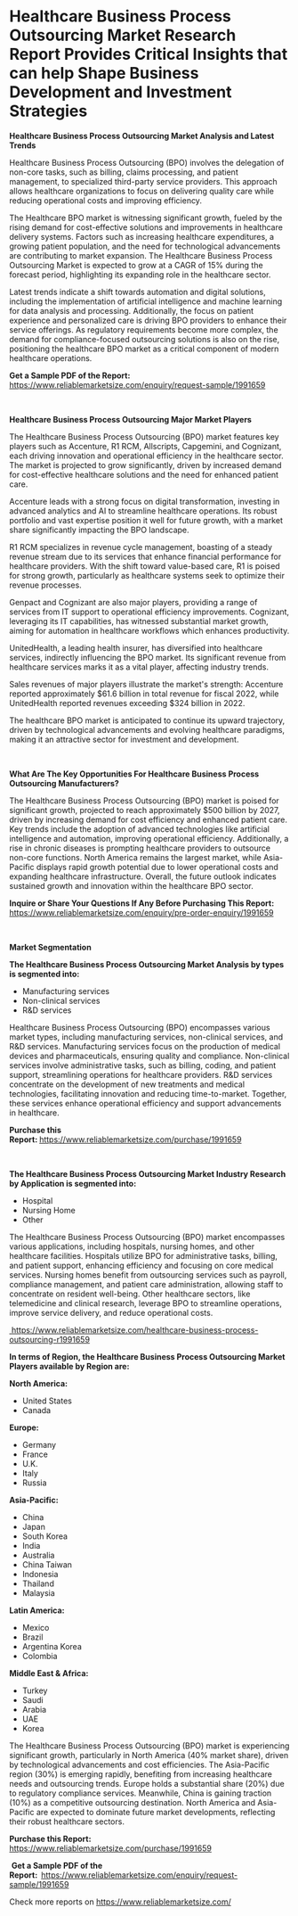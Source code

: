 <p><h1>Healthcare Business Process Outsourcing Market Research Report Provides Critical Insights that can help Shape Business Development and Investment Strategies</h1></p><p><strong>Healthcare Business Process Outsourcing Market Analysis and Latest Trends</strong></p>
<p><p>Healthcare Business Process Outsourcing (BPO) involves the delegation of non-core tasks, such as billing, claims processing, and patient management, to specialized third-party service providers. This approach allows healthcare organizations to focus on delivering quality care while reducing operational costs and improving efficiency.</p><p>The Healthcare BPO market is witnessing significant growth, fueled by the rising demand for cost-effective solutions and improvements in healthcare delivery systems. Factors such as increasing healthcare expenditures, a growing patient population, and the need for technological advancements are contributing to market expansion. The Healthcare Business Process Outsourcing Market is expected to grow at a CAGR of 15% during the forecast period, highlighting its expanding role in the healthcare sector.</p><p>Latest trends indicate a shift towards automation and digital solutions, including the implementation of artificial intelligence and machine learning for data analysis and processing. Additionally, the focus on patient experience and personalized care is driving BPO providers to enhance their service offerings. As regulatory requirements become more complex, the demand for compliance-focused outsourcing solutions is also on the rise, positioning the healthcare BPO market as a critical component of modern healthcare operations.</p></p>
<p><strong>Get a Sample PDF of the Report:&nbsp;</strong> <a href="https://www.reliablemarketsize.com/enquiry/request-sample/1991659?utm_campaign=1999&utm_medium=2&utm_source=Github&utm_content=ia&utm_term=03032025&utm_id=healthcare-business-process-outsourcing">https://www.reliablemarketsize.com/enquiry/request-sample/1991659</a></p>
<p>&nbsp;</p>
<p><strong>Healthcare Business Process Outsourcing Major Market Players</strong></p>
<p><p>The Healthcare Business Process Outsourcing (BPO) market features key players such as Accenture, R1 RCM, Allscripts, Capgemini, and Cognizant, each driving innovation and operational efficiency in the healthcare sector. The market is projected to grow significantly, driven by increased demand for cost-effective healthcare solutions and the need for enhanced patient care.</p><p>Accenture leads with a strong focus on digital transformation, investing in advanced analytics and AI to streamline healthcare operations. Its robust portfolio and vast expertise position it well for future growth, with a market share significantly impacting the BPO landscape.</p><p>R1 RCM specializes in revenue cycle management, boasting of a steady revenue stream due to its services that enhance financial performance for healthcare providers. With the shift toward value-based care, R1 is poised for strong growth, particularly as healthcare systems seek to optimize their revenue processes.</p><p>Genpact and Cognizant are also major players, providing a range of services from IT support to operational efficiency improvements. Cognizant, leveraging its IT capabilities, has witnessed substantial market growth, aiming for automation in healthcare workflows which enhances productivity.</p><p>UnitedHealth, a leading health insurer, has diversified into healthcare services, indirectly influencing the BPO market. Its significant revenue from healthcare services marks it as a vital player, affecting industry trends.</p><p>Sales revenues of major players illustrate the market's strength: Accenture reported approximately $61.6 billion in total revenue for fiscal 2022, while UnitedHealth reported revenues exceeding $324 billion in 2022. </p><p>The healthcare BPO market is anticipated to continue its upward trajectory, driven by technological advancements and evolving healthcare paradigms, making it an attractive sector for investment and development.</p></p>
<p>&nbsp;</p>
<p><strong>What Are The Key Opportunities For Healthcare Business Process Outsourcing Manufacturers?</strong></p>
<p><p>The Healthcare Business Process Outsourcing (BPO) market is poised for significant growth, projected to reach approximately $500 billion by 2027, driven by increasing demand for cost efficiency and enhanced patient care. Key trends include the adoption of advanced technologies like artificial intelligence and automation, improving operational efficiency. Additionally, a rise in chronic diseases is prompting healthcare providers to outsource non-core functions. North America remains the largest market, while Asia-Pacific displays rapid growth potential due to lower operational costs and expanding healthcare infrastructure. Overall, the future outlook indicates sustained growth and innovation within the healthcare BPO sector.</p></p>
<p><strong>Inquire or Share Your Questions If Any Before Purchasing This Report:</strong> <a href="https://www.reliablemarketsize.com/enquiry/pre-order-enquiry/1991659?utm_campaign=1999&utm_medium=2&utm_source=Github&utm_content=ia&utm_term=03032025&utm_id=healthcare-business-process-outsourcing">https://www.reliablemarketsize.com/enquiry/pre-order-enquiry/1991659</a></p>
<p>&nbsp;</p>
<p><strong>Market Segmentation</strong></p>
<p><strong>The Healthcare Business Process Outsourcing Market Analysis by types is segmented into:</strong></p>
<p><ul><li>Manufacturing services</li><li>Non-clinical services</li><li>R&D services</li></ul></p>
<p><p>Healthcare Business Process Outsourcing (BPO) encompasses various market types, including manufacturing services, non-clinical services, and R&D services. Manufacturing services focus on the production of medical devices and pharmaceuticals, ensuring quality and compliance. Non-clinical services involve administrative tasks, such as billing, coding, and patient support, streamlining operations for healthcare providers. R&D services concentrate on the development of new treatments and medical technologies, facilitating innovation and reducing time-to-market. Together, these services enhance operational efficiency and support advancements in healthcare.</p></p>
<p><strong>Purchase this Report:&nbsp;</strong><a href="https://www.reliablemarketsize.com/purchase/1991659?utm_campaign=1999&utm_medium=2&utm_source=Github&utm_content=ia&utm_term=03032025&utm_id=healthcare-business-process-outsourcing">https://www.reliablemarketsize.com/purchase/1991659</a></p>
<p>&nbsp;</p>
<p><strong>The Healthcare Business Process Outsourcing Market Industry Research by Application is segmented into:</strong></p>
<p><ul><li>Hospital</li><li>Nursing Home</li><li>Other</li></ul></p>
<p><p>The Healthcare Business Process Outsourcing (BPO) market encompasses various applications, including hospitals, nursing homes, and other healthcare facilities. Hospitals utilize BPO for administrative tasks, billing, and patient support, enhancing efficiency and focusing on core medical services. Nursing homes benefit from outsourcing services such as payroll, compliance management, and patient care administration, allowing staff to concentrate on resident well-being. Other healthcare sectors, like telemedicine and clinical research, leverage BPO to streamline operations, improve service delivery, and reduce operational costs.</p></p>
<p><a href="https://www.reliablemarketsize.com/healthcare-business-process-outsourcing-r1991659?utm_campaign=1999&utm_medium=2&utm_source=Github&utm_content=ia&utm_term=03032025&utm_id=healthcare-business-process-outsourcing">&nbsp;https://www.reliablemarketsize.com/healthcare-business-process-outsourcing-r1991659</a></p>
<p><strong>In terms of Region, the Healthcare Business Process Outsourcing Market Players available by Region are:</strong></p>
<p>
    <p> <strong> North America: </strong>
        <ul>
            <li>United States</li>
            <li>Canada</li>
        </ul>
        </p> 
    <p> <strong> Europe: </strong>
        <ul>
            <li>Germany</li>
            <li>France</li>
            <li>U.K.</li>
            <li>Italy</li>
            <li>Russia</li>
        </ul>
        </p> 
    <p> <strong> Asia-Pacific: </strong>
        <ul>
            <li>China</li>
            <li>Japan</li>
            <li>South Korea</li>
            <li>India</li>
            <li>Australia</li>
            <li>China Taiwan</li>
            <li>Indonesia</li>
            <li>Thailand</li>
            <li>Malaysia</li>
        </ul>
        </p> 
    <p> <strong> Latin America: </strong>
        <ul>
            <li>Mexico</li>
            <li>Brazil</li>
            <li>Argentina Korea</li>
            <li>Colombia</li>
        </ul>
        </p> 
    <p> <strong> Middle East & Africa: </strong>
        <ul>
            <li>Turkey</li>
            <li>Saudi</li>
            <li>Arabia</li>
            <li>UAE</li>
            <li>Korea</li>
        </ul>
    </p>
    </p>
<p><p>The Healthcare Business Process Outsourcing (BPO) market is experiencing significant growth, particularly in North America (40% market share), driven by technological advancements and cost efficiencies. The Asia-Pacific region (30%) is emerging rapidly, benefiting from increasing healthcare needs and outsourcing trends. Europe holds a substantial share (20%) due to regulatory compliance services. Meanwhile, China is gaining traction (10%) as a competitive outsourcing destination. North America and Asia-Pacific are expected to dominate future market developments, reflecting their robust healthcare sectors.</p></p>
<p><strong>Purchase this Report: </strong><a href="https://www.reliablemarketsize.com/purchase/1991659?utm_campaign=1999&utm_medium=2&utm_source=Github&utm_content=ia&utm_term=03032025&utm_id=healthcare-business-process-outsourcing">https://www.reliablemarketsize.com/purchase/1991659</a></p>
<p>&nbsp;<strong>Get a Sample PDF of the Report:&nbsp;&nbsp;</strong><a href="https://www.reliablemarketsize.com/enquiry/request-sample/1991659?utm_campaign=1999&utm_medium=2&utm_source=Github&utm_content=ia&utm_term=03032025&utm_id=healthcare-business-process-outsourcing">https://www.reliablemarketsize.com/enquiry/request-sample/1991659</a></p>
<p><strong></strong></p>
<p>Check more reports on <a href="https://www.reliablemarketsize.com/?utm_campaign=1999&utm_medium=2&utm_source=Github&utm_content=ia&utm_term=03032025&utm_id=healthcare-business-process-outsourcing">https://www.reliablemarketsize.com/</a></p>